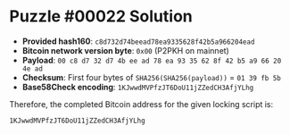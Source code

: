 # Puzzle #00022 Solution

- **Provided hash160**: `c8d732d74beead78ea9335628f42b5a966204ead`
- **Bitcoin network version byte**: `0x00` (P2PKH on mainnet)
- **Payload**: `00 c8 d7 32 d7 4b ee ad 78 ea 93 35 62 8f 42 b5 a9 66 20 4e ad`
- **Checksum**: First four bytes of `SHA256(SHA256(payload))` = `01 39 fb 5b`
- **Base58Check encoding**: `1KJwwdMVPfzJT6DoU11jZZedCH3AfjYLhg`

Therefore, the completed Bitcoin address for the given locking script is:

```
1KJwwdMVPfzJT6DoU11jZZedCH3AfjYLhg
```
